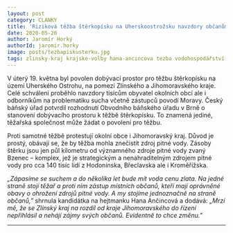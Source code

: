```yaml
---
layout: post
category: CLANKY
title: 'Riziková těžba štěrkopísku na Uherskoostrožsku navzdory občanům a obavám o pitnou vodu'
date: 2020-05-20
author: Jaromír Horký
authorId: jaromir.horky
image: posts/tezbapiskusterku.jpg
tags: zlinsky-kraj krajske-volby hana-ancincova tezba vodohospodářství
---
```


V úterý 19. května byl povolen dobývací prostor pro těžbu štěrkopísku na území Uherského Ostrohu, na pomezí Zlínského a Jihomoravského kraje. Celé schválení proběhlo navzdory tisícům obyvatel okolních obcí ale i odborníkům na problematiku sucha včetně zástupců povodí Moravy. Český báňský úřad potvrdil rozhodnutí Obvodního báňského úřadu v Brně o stanovení dobývacího prostoru k těžbě štěrkopísku. To znamená jediné, těžařská společnost může žádat o povolení pro těžbu.

Proti samotné těžbě protestují okolní obce i Jihomoravský kraj. Důvod je prostý, obávají se, že by těžba mohla znečistit zdroj pitné vody. Zásoby štěrku jsou jen půl kilometru od významného zdroje pitné vody zvaný Bzenec – komplex, jež je strategickým a nenahraditelným zdrojem pitné vody pro cca 140 tisíc lidí z Hodonínska, Břeclavska ale i Kroměřížska.

*„Zápasíme se suchem a do několika let bude mít voda cenu zlata. Na jedné straně stojí těžař a proti nim zástup místních občanů, kteří mají oprávněné obavy o ohrožení zdrojů pitné vody. A my stojíme jednoznačně na straně občanů,”* shrnula kandidátka na hejtmanku Hana Ančincová a dodává: *„Mrzí mě, že se Zlínský kraj na rozdíl od kraje Jihomoravského do řízení nepřihlásil a nehájí zájmy svých občanů. Evidentně to chce změnu.”*

---

